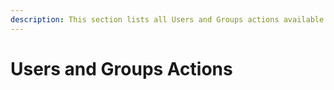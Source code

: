 ```yaml
---
description: This section lists all Users and Groups actions available in SPDocKit.
---
```


# Users and Groups Actions

